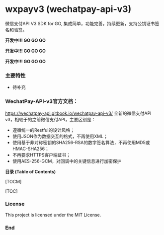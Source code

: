 # wxpayv3 (wechatpay-api-v3)

微信支付API V3 SDK for GO, 集成简单，功能完善，持续更新，支持公钥证书签名和验签。

**开发中!!! GO GO GO**

**开发中!!! GO GO GO**

**开发中!!! GO GO GO**



### 主要特性
- 待补充

### WechatPay-API-v3官方文档：
https://wechatpay-api.gitbook.io/wechatpay-api-v3/
全新的微信支付API v3，相较于的之前微信支付API，主要区别是：
- 遵循统一的Restful的设计风格；
- 使用JSON作为数据交互的格式，不再使用XML；
- 使用基于非对称密钥的SHA256-RSA的数字签名算法，不再使用MD5或HMAC-SHA256；
- 不再要求HTTPS客户端证书；
- 使用AES-256-GCM，对回调中的关键信息进行加密保护



**目录 (Table of Contents)**

[TOCM]

[TOC]

### License
This project is licensed under the MIT License.

### End